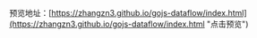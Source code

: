 预览地址：[https://zhangzn3.github.io/gojs-dataflow/index.html](https://zhangzn3.github.io/gojs-dataflow/index.html "点击预览")